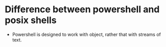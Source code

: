 # Difference between powershell and posix shells

* Powershell is designed to work with object, rather that with streams of text.